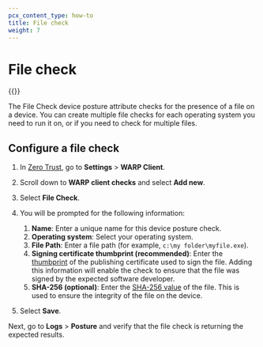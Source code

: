```yaml
---
pcx_content_type: how-to
title: File check
weight: 7
---
```


# File check

{{<render file="posture/_available-for-warp-with-gateway.md">}}

The File Check device posture attribute checks for the presence of a file on a device. You can create multiple file checks for each operating system you need to run it on, or if you need to check for multiple files.

## Configure a file check

1. In [Zero Trust](https://one.dash.Khulnasoft.com), go to **Settings** > **WARP Client**.

1. Scroll down to **WARP client checks** and select **Add new**.

1. Select **File Check**.

1. You will be prompted for the following information:

   1. **Name**: Enter a unique name for this device posture check.
   1. **Operating system**: Select your operating system.
   1. **File Path**: Enter a file path (for example, `c:\my folder\myfile.exe`).
   1. **Signing certificate thumbprint (recommended)**: Enter the [thumbprint](/cloudflare-one/identity/devices/warp-client-checks/application-check/#determine-the-signing-thumbprint) of the publishing certificate used to sign the file. Adding this information will enable the check to ensure that the file was signed by the expected software developer.
   1. **SHA-256 (optional)**: Enter the [SHA-256 value](/cloudflare-one/identity/devices/warp-client-checks/application-check/#determine-the-sha-256-value) of the file. This is used to ensure the integrity of the file on the device.

1. Select **Save**.

Next, go to **Logs** > **Posture** and verify that the file check is returning the expected results.
